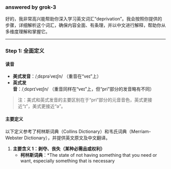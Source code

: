 ### answered by grok-3
好的，我非常高兴能帮助你深入学习英文词汇“deprivation”。我会按照你提供的步骤，详细解析这个词汇，确保内容全面、有条理，并以中文进行解释，帮助你从多维度理解和掌握它。

---

### Step 1: 全面定义

#### 读音
- **美式发音**：/ˌdɛprəˈveɪʃn/ （重音在“veɪ”上）
- **英式发音**：/ˌdɛprɪˈveɪʃn/ （重音同样在“veɪ”上，但“pri”部分的发音略有不同）
> 注：美式和英式发音的主要区别在于“pri”部分的元音音色，英式更接近“ɪ”，美式更接近“ə”。

#### 主要定义
以下定义参考了柯林斯词典（Collins Dictionary）和韦氏词典（Merriam-Webster Dictionary），并提供英文原文及中文翻译。

1. **主要含义 1：剥夺、丧失（某种必需品或权利）**
   - **柯林斯词典**：*The state of not having something that you need or want, especially something that is necessary